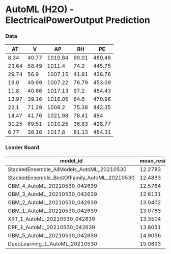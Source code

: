 # AutoML (H2O) - ElectricalPowerOutput Prediction

### Data
AT|V|AP|RH|PE
---|---|---|---|---
 8.34|  40.77|  1010.84|  90.01|  480.48
23.64|  58.49|  1011.4|  74.2|   445.75
29.74|  56.9|   1007.15|  41.91|  438.76
19.0|  49.69|  1007.22|  76.79|  453.09
11.8|   40.66|  1017.13|  97.2|   464.43
13.97|  39.16|  1016.05|  84.6|   470.96
22.1|   71.29|  1008.2|   75.38|  442.35
14.47|  41.76|  1021.98|  78.41|  464
31.25|  69.51|  1010.25|  36.83|  428.77
 6.77|  38.18|  1017.8|   81.13|  484.31

### Leader Board
model_id|mean_residual_deviance|rmse|mse|mae|rmsle
---|---|---|---|---|---
StackedEnsemble_AllModels_AutoML_20210530|                      12.2783|  3.50404|  12.2783|  2.52853|  0.00769444
StackedEnsemble_BestOfFamily_AutoML_20210530|                   12.4833|  3.53317|  12.4833|  2.55067|  0.00775842
GBM_4_AutoML_20210530_042639|                                          12.5764|  3.54632|  12.5764|  2.55143|  0.00778255
GBM_3_AutoML_20210530_042639|                                          12.6131|  3.55149|  12.6131|  2.57656|  0.00779743
GBM_2_AutoML_20210530_042639|                                          13.0402|  3.61113|  13.0402|  2.63517|  0.00792932
GBM_1_AutoML_20210530_042639|                                          13.0783|  3.6164|   13.0783|  2.64601|  0.00793588
XRT_1_AutoML_20210530_042639|                                          13.3514|  3.65395|  13.3514|  2.64997|  0.00802118
DRF_1_AutoML_20210530_042639|                                          13.8051|  3.71552|  13.8051|  2.69759|  0.00815762
GBM_5_AutoML_20210530_042639|                                          14.9096|  3.86129|  14.9096|  2.88974|  0.00847027
DeepLearning_1_AutoML_20210530|                                 19.0893|  4.36913|  19.0893|  3.37842|  0.00959052
